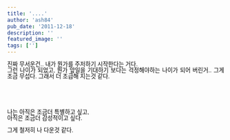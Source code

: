 ```yaml
---
title: '....'
author: 'ash84'
pub_date: '2011-12-18'
description: ''
featured_image: ''
tags: ['']
---
```



<div style="text-align: justify; line-height: 2; "><span class="Apple-style-span" style="color: rgb(0, 0, 0); font-family: 'lucida grande', tahoma, verdana, arial, sans-serif; font-size: 11px; line-height: 14px; background-color: rgb(255, 255, 255); "><span style="font-size: 10pt; ">진짜 무서운건.. 내가 뭔가를 주저하기 시작한다는 거다.</span></span><span class="Apple-style-span" style="color: rgb(0, 0, 0); font-family: 'lucida grande', tahoma, verdana, arial, sans-serif; font-size: 11px; line-height: 14px; background-color: rgb(255, 255, 255); "><span style="font-size: 10pt; "> </span></span></div><div style="text-align: justify; line-height: 2; "><font class="Apple-style-span" color="#000000" face="'lucida grande', tahoma, verdana, arial, sans-serif"><span class="Apple-style-span" style="font-size: 11px; line-height: 14px;">  
</span></font></div><div style="line-height: 2; "><span class="Apple-style-span" style="color: rgb(0, 0, 0); font-family: 'lucida grande', tahoma, verdana, arial, sans-serif; font-size: 11px; line-height: 14px; text-align: left; background-color: rgb(255, 255, 255); "><div style="text-align: justify;"><span style="font-size: 10pt; ">그런 나이가 되었고, 뭔가 앞일을 기대하기 보다는 걱정해야하는 나이가 되어 버린거.. 그게 조금 무섭다. 그래서 더 조급해 지는것 같다.

</span><span style="font-size: 10pt; "> </span></div></span></div><div style="text-align: justify; line-height: 2; "><font class="Apple-style-span" color="#000000" face="'lucida grande', tahoma, verdana, arial, sans-serif"><span class="Apple-style-span" style="font-size: 11px; line-height: 14px;">  
</span></font></div><span class="text_exposed_show" style="display: inline; text-align: left; background-color: rgb(255, 255, 255); line-height: 2; "><div style="text-align: justify;"><font class="Apple-style-span" color="#000000" face="'lucida grande', tahoma, verdana, arial, sans-serif"><span class="Apple-style-span" style="font-size: 11px; line-height: 14px;">  
</span></font></div><font class="Apple-style-span" color="#000000" face="'lucida grande', tahoma, verdana, arial, sans-serif"><div style="text-align: justify;"><span class="Apple-style-span" style="font-size: 11px; line-height: 14px; "><span style="font-size: 10pt; ">나는 아직은 조금더 특별하고 싶고,</span></span><span class="Apple-style-span" style="font-size: 11px; line-height: 14px; "><span style="font-size: 10pt; "> </span></span></div></font><font class="Apple-style-span" color="#000000" face="'lucida grande', tahoma, verdana, arial, sans-serif"><div style="text-align: justify;"><span class="Apple-style-span" style="font-size: 11px; line-height: 14px; "><span style="font-size: 10pt; ">아직은 조금더 감성적이고 싶다.</span></span><span class="Apple-style-span" style="font-size: 11px; line-height: 14px; "><span style="font-size: 10pt; "> </span></span></div></font>

<div style="text-align: justify;"></div><font class="Apple-style-span" color="#000000" face="'lucida grande', tahoma, verdana, arial, sans-serif"><div style="text-align: justify;"><span class="Apple-style-span" style="font-size: 11px; line-height: 14px; "><span style="font-size: 10pt; ">그게 철저히 나 다운것 같다.</span></span></div></font>

</span><span class="text_exposed_show" style="display: inline; text-align: left; background-color: rgb(255, 255, 255); "><font class="Apple-style-span" color="#000000" face="'lucida grande', tahoma, verdana, arial, sans-serif"><div style="text-align: justify;"><span class="Apple-style-span" style="font-size: 11px; line-height: 14px; "><span style="font-size: 10pt; "></span></span></div></font></span>




